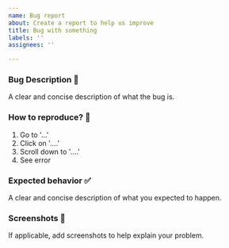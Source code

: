 ```yaml
---
name: Bug report
about: Create a report to help us improve
title: Bug with something
labels: ''
assignees: ''

---
```


### Bug Description 📑
A clear and concise description of what the bug is.

### How to reproduce? 🔄
1. Go to '...'
2. Click on '....'
3. Scroll down to '....'
4. See error

### Expected behavior ✅
A clear and concise description of what you expected to happen.

### Screenshots 📲
If applicable, add screenshots to help explain your problem.
